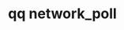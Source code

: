 ---
category: network
command: network_poll
optional_options:
- alternate: []
  help: Node ID
  name: --node-id
  required: false
permalink: /qq-cli-command-guide/network/network_poll.html
positional_options: []
sidebar: qq_cli_command_reference_sidebar
summary: This section explains how to use the <code>qq network_poll</code> command.
synopsis: Poll network status
title: qq network_poll
usage: qq network_poll [-h] [--node-id NODE_ID]
zendesk_source: qq CLI Command Guide

---